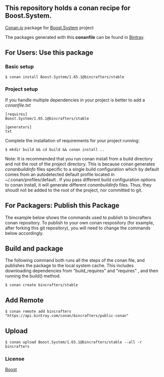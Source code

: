 ## This repository holds a conan recipe for Boost.System.

[Conan.io](https://conan.io) package for [Boost.System](https://github.com/Boostorg/System) project

The packages generated with this **conanfile** can be found in [Bintray](https://bintray.com/bincrafters/public-conan/Boost.System%3Abincrafters).

## For Users: Use this package

### Basic setup

    $ conan install Boost.System/1.65.1@bincrafters/stable

### Project setup

If you handle multiple dependencies in your project is better to add a *conanfile.txt*

    [requires]
    Boost.System/1.65.1@bincrafters/stable

    [generators]
    txt

Complete the installation of requirements for your project running:</small></span>

    $ mkdir build && cd build && conan install ..
	
Note: It is recommended that you run conan install from a build directory and not the root of the project directory.  This is because conan generates *conanbuildinfo* files specific to a single build configuration which by default comes from an autodetected default profile located in ~/.conan/profiles/default .  If you pass different build configuration options to conan install, it will generate different *conanbuildinfo* files.  Thus, they shoudl not be added to the root of the project, nor committed to git. 

## For Packagers: Publish this Package

The example below shows the commands used to publish to bincrafters conan repository. To publish to your own conan respository (for example, after forking this git repository), you will need to change the commands below accordingly. 

## Build  and package 

The following command both runs all the steps of the conan file, and publishes the package to the local system cache.  This includes downloading dependencies from "build_requires" and "requires" , and then running the build() method. 

    $ conan create bincrafters/stable
	
## Add Remote

	$ conan remote add bincrafters "https://api.bintray.com/conan/bincrafters/public-conan"

## Upload

    $ conan upload Boost.System/1.65.1@bincrafters/stable --all -r bincrafters

### License
[Boost](LICENSE)
